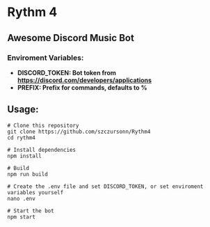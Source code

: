 # Rythm 4
## Awesome Discord Music Bot
### Enviroment Variables:
- **DISCORD_TOKEN: Bot token from https://discord.com/developers/applications**
- **PREFIX: Prefix for commands, defaults to %**

## Usage:
```
# Clone this repository
git clone https://github.com/szczursonn/Rythm4
cd rythm4

# Install dependencies
npm install

# Build
npm run build

# Create the .env file and set DISCORD_TOKEN, or set enviroment variables yourself
nano .env

# Start the bot
npm start
```
